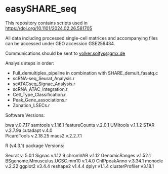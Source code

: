 # easySHARE_seq
This repository contains scripts used in https://doi.org/10.1101/2024.02.26.581705

All data including processed single-cell matrices and accompanying files can be accessed under GEO accession GSE256434.

Communications should be sent to volker.soltys@gmx.de

Analysis steps in order:
- Full_demultiplex_pipeline in combination with SHARE_demult_fasatq.c
- scRNA-seq_Seurat_Analysis.r
- scATACseq_Signac_Analysis.r
- scRNA_ATAC_integration.r
- Cell_Type_Classification.r
- Peak_Gene_associations.r
- Zonation_LSECs.r



Software Versions:

bwa v.0.7.17 
samtools v.1.16.1 
featureCounts v.2.0.1 
UMItools v.1.1.2 
STAR v.2.7.9a 
cutadapt v.4.0   
PicardTools v.2.18.25 
macs2 v.2.2.7.1 

R (v4.3.1) package Versions:

Seurat v. 5.0.1 
Signac v.1.12.9 
chromVAR v.1.12 
GenomicRanges v.1.52.1 
BSgenome.Mmusculus.UCSC.mm10 v.1.4.0 
ChIPpeakAnno v.3.34.1 
monocle v.2.22 
ggplot2 v3.4.4 
reshape2 v1.4.4 
dplyr v1.1.4 
clusterProfiler v3.18.1 
